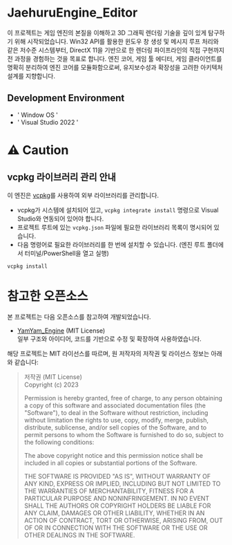 # JaehuruEngine_Editor
이 프로젝트는 게임 엔진의 본질을 이해하고 3D 그래픽 렌더링 기술을 깊이 있게 탐구하기 위해 시작되었습니다.
Win32 API를 활용한 윈도우 창 생성 및 메시지 루프 처리와 같은 저수준 시스템부터, DirectX 11을 기반으로 한 렌더링 파이프라인의 직접 구현까지 전 과정을 경험하는 것을 목표로 합니다.
엔진 코어, 게임 툴 에디터, 게임 클라이언트를 명확히 분리하여 엔진 코어를 모듈화함으로써, 유지보수성과 확장성을 고려한 아키텍처 설계를 지향합니다.

## Development Environment
- ' Window OS '
- ' Visual Studio 2022 '

# ⚠️ Caution

## vcpkg 라이브러리 관리 안내 

이 엔진은 [vcpkg](https://github.com/microsoft/vcpkg)를 사용하여 외부 라이브러리를 관리합니다.

- vcpkg가 시스템에 설치되어 있고, `vcpkg integrate install` 명령으로 Visual Studio와 연동되어 있어야 합니다.
- 프로젝트 루트에 있는 `vcpkg.json` 파일에 필요한 라이브러리 목록이 명시되어 있습니다.
- 다음 명령어로 필요한 라이브러리를 한 번에 설치할 수 있습니다. (엔진 루트 폴더에서 터미널/PowerShell을 열고 실행)
```powershell
vcpkg install
```

# 참고한 오픈소스

본 프로젝트는 다음 오픈소스를 참고하여 개발되었습니다.

- [YamYam_Engine](https://github.com/eazuooz/YamYam_Engine) (MIT License)  
  일부 구조와 아이디어, 코드를 기반으로 수정 및 확장하여 사용하였습니다.

해당 프로젝트는 MIT 라이선스를 따르며, 원 저작자의 저작권 및 라이선스 정보는 아래와 같습니다:

> 저작권 (MIT License)  
> Copyright (c) 2023  
>  
> Permission is hereby granted, free of charge, to any person obtaining a copy of this software and associated documentation files (the "Software"), to deal in the Software without restriction, including without limitation the rights to use, copy, modify, merge, publish, distribute, sublicense, and/or sell copies of the Software, and to permit persons to whom the Software is furnished to do so, subject to the following conditions:  
>  
> The above copyright notice and this permission notice shall be included in all copies or substantial portions of the Software.  
>  
> THE SOFTWARE IS PROVIDED "AS IS", WITHOUT WARRANTY OF ANY KIND, EXPRESS OR IMPLIED, INCLUDING BUT NOT LIMITED TO THE WARRANTIES OF MERCHANTABILITY, FITNESS FOR A PARTICULAR PURPOSE AND NONINFRINGEMENT. IN NO EVENT SHALL THE AUTHORS OR COPYRIGHT HOLDERS BE LIABLE FOR ANY CLAIM, DAMAGES OR OTHER LIABILITY, WHETHER IN AN ACTION OF CONTRACT, TORT OR OTHERWISE, ARISING FROM, OUT OF OR IN CONNECTION WITH THE SOFTWARE OR THE USE OR OTHER DEALINGS IN THE SOFTWARE.

